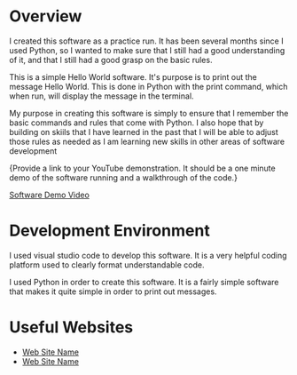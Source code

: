 # Overview

I created this software as a practice run. It has been several months since I used Python, so I wanted to make sure that
I still had a good understanding of it, and that I still had a good grasp on the basic rules.

This is a simple Hello World software. It's purpose is to print out the message Hello World. This is done in Python with the print command, which when run, will display the message in the terminal.

My purpose in creating this software is simply to ensure that I remember the basic commands and rules that come with Python. I also hope that by building on skiils that I have learned in the past that I will be able to adjust those rules
as needed as I am learning new skills in other areas of software development

{Provide a link to your YouTube demonstration.  It should be a one minute demo of the software running and a walkthrough of the code.}

[Software Demo Video](http://youtube.link.goes.here)

# Development Environment

I used visual studio code to develop this software. It is a very helpful coding platform 
used to clearly format understandable code.

I used Python in order to create this software. It is a fairly simple software that makes
it quite simple in order to print out messages.
# Useful Websites

* [Web Site Name](https://www.pythontutorial.net/getting-started/python-hello-world/)
* [Web Site Name](https://www.pythonforbeginners.com/basics/python-syntax-basics)
